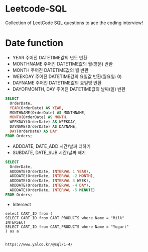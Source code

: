 # Leetcode-SQL
Collection of LeetCode SQL questions to ace the coding interview!


# Date function

* YEAR	주어진 DATETIME값의 년도 반환
* MONTHNAME	주어진 DATETIME값의 월(영문) 반환
* MONTH	주어진 DATETIME값의 월 반환
* WEEKDAY	주어진 DATETIME값의 요일값 반환(월요일: 0)
* DAYNAME	주어진 DATETIME값의 요일명 반환
* DAYOFMONTH, DAY	주어진 DATETIME값의 날짜(일) 반환

```SQL
SELECT
  OrderDate,
  YEAR(OrderDate) AS YEAR,
  MONTHNAME(OrderDate) AS MONTHNAME,
  MONTH(OrderDate) AS MONTH,
  WEEKDAY(OrderDate) AS WEEKDAY,
  DAYNAME(OrderDate) AS DAYNAME,
  DAY(OrderDate) AS DAY
FROM Orders;
```

* ADDDATE, DATE_ADD	시간/날짜 더하기
* SUBDATE, DATE_SUB	시간/날짜 빼기

```SQL
SELECT
  OrderDate,
  ADDDATE(OrderDate, INTERVAL 1 YEAR),
  ADDDATE(OrderDate, INTERVAL -2 MONTH),
  ADDDATE(OrderDate, INTERVAL 3 WEEK),
  ADDDATE(OrderDate, INTERVAL -4 DAY),
  ADDDATE(OrderDate, INTERVAL -5 MINUTE)
FROM Orders;
```

* Intersect

```
select CART_ID from (
SELECT CART_ID from CART_PRODUCTS where Name = "Milk"
INTERSECT
SELECT CART_ID from CART_PRODUCTS where Name = "Yogurt"
) as a


https://www.yalco.kr/@sql/1-4/
